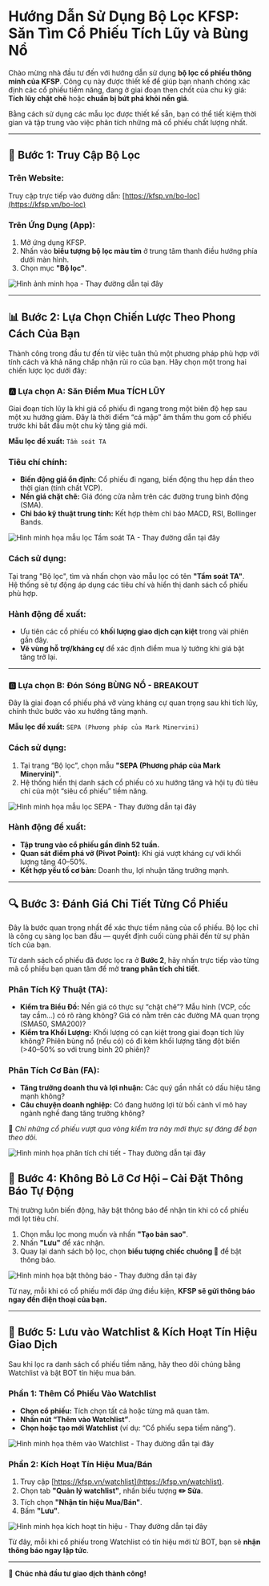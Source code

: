 # Hướng Dẫn Sử Dụng Bộ Lọc KFSP: Săn Tìm Cổ Phiếu Tích Lũy và Bùng Nổ

Chào mừng nhà đầu tư đến với hướng dẫn sử dụng **bộ lọc cổ phiếu thông minh của KFSP**. Công cụ này được thiết kế để giúp bạn nhanh chóng xác định các cổ phiếu tiềm năng, đang ở giai đoạn then chốt của chu kỳ giá: **Tích lũy chặt chẽ** hoặc **chuẩn bị bứt phá khỏi nền giá**.

Bằng cách sử dụng các mẫu lọc được thiết kế sẵn, bạn có thể tiết kiệm thời gian và tập trung vào việc phân tích những mã cổ phiếu chất lượng nhất.

---

## 🧭 Bước 1: Truy Cập Bộ Lọc

### Trên Website:
Truy cập trực tiếp vào đường dẫn: [https://kfsp.vn/bo-loc](https://kfsp.vn/bo-loc)

### Trên Ứng Dụng (App):
1. Mở ứng dụng KFSP.  
2. Nhấn vào **biểu tượng bộ lọc màu tím** ở trung tâm thanh điều hướng phía dưới màn hình.  
3. Chọn mục **"Bộ lọc"**.  

![Hình ảnh minh họa - Thay đường dẫn tại đây](assets/bo-loc-app.jpg)

---

## 📊 Bước 2: Lựa Chọn Chiến Lược Theo Phong Cách Của Bạn
Thành công trong đầu tư đến từ việc tuân thủ một phương pháp phù hợp với tính cách và khả năng chấp nhận rủi ro của bạn. Hãy chọn một trong hai chiến lược lọc dưới đây:

### 🅰️ Lựa chọn A: Săn Điểm Mua **TÍCH LŨY** 

Giai đoạn tích lũy là khi giá cổ phiếu đi ngang trong một biên độ hẹp sau một xu hướng giảm. Đây là thời điểm “cá mập” âm thầm thu gom cổ phiếu trước khi bắt đầu một chu kỳ tăng giá mới.

**Mẫu lọc đề xuất:** `Tầm soát TA`

### Tiêu chí chính:
- **Biến động giá ổn định:** Cổ phiếu đi ngang, biến động thu hẹp dần theo thời gian (tính chất VCP).  
- **Nền giá chặt chẽ:** Giá đóng cửa nằm trên các đường trung bình động (SMA).  
- **Chỉ báo kỹ thuật trung tính:** Kết hợp thêm chỉ báo MACD, RSI, Bollinger Bands.  

![Hình minh họa mẫu lọc Tầm soát TA - Thay đường dẫn tại đây](assets/tam-soat-ta.png)

### Cách sử dụng:
Tại trang "Bộ lọc", tìm và nhấn chọn vào mẫu lọc có tên **"Tầm soát TA"**.  
Hệ thống sẽ tự động áp dụng các tiêu chí và hiển thị danh sách cổ phiếu phù hợp.

### Hành động đề xuất:
- Ưu tiên các cổ phiếu có **khối lượng giao dịch cạn kiệt** trong vài phiên gần đây.  
- **Vẽ vùng hỗ trợ/kháng cự** để xác định điểm mua lý tưởng khi giá bật tăng trở lại.

---

### 🅱️ Lựa chọn B: Đón Sóng **BÙNG NỔ - BREAKOUT**  

Đây là giai đoạn cổ phiếu phá vỡ vùng kháng cự quan trọng sau khi tích lũy, chính thức bước vào xu hướng tăng mạnh.

**Mẫu lọc đề xuất:** `SEPA (Phương pháp của Mark Minervini)`

### Cách sử dụng:
1. Tại trang “Bộ lọc”, chọn mẫu **"SEPA (Phương pháp của Mark Minervini)"**.  
2. Hệ thống hiển thị danh sách cổ phiếu có xu hướng tăng và hội tụ đủ tiêu chí của một “siêu cổ phiếu” tiềm năng.

![Hình minh họa mẫu lọc SEPA - Thay đường dẫn tại đây](assets/sepa.png)

### Hành động đề xuất:
- **Tập trung vào cổ phiếu gần đỉnh 52 tuần.**  
- **Quan sát điểm phá vỡ (Pivot Point):** Khi giá vượt kháng cự với khối lượng tăng 40–50%.  
- **Kết hợp yếu tố cơ bản:** Doanh thu, lợi nhuận tăng trưởng mạnh.

---

## 🔍 Bước 3: Đánh Giá Chi Tiết Từng Cổ Phiếu

Đây là bước quan trọng nhất để xác thực tiềm năng của cổ phiếu. Bộ lọc chỉ là công cụ sàng lọc ban đầu — quyết định cuối cùng phải đến từ sự phân tích của bạn.

Từ danh sách cổ phiếu đã được lọc ra ở **Bước 2**, hãy nhấn trực tiếp vào từng mã cổ phiếu bạn quan tâm để mở **trang phân tích chi tiết**.

### Phân Tích Kỹ Thuật (TA):
- **Kiểm tra Biểu Đồ:** Nền giá có thực sự “chặt chẽ”? Mẫu hình (VCP, cốc tay cầm...) có rõ ràng không? Giá có nằm trên các đường MA quan trọng (SMA50, SMA200)?  
- **Kiểm tra Khối Lượng:** Khối lượng có cạn kiệt trong giai đoạn tích lũy không? Phiên bùng nổ (nếu có) có đi kèm khối lượng tăng đột biến (>40–50% so với trung bình 20 phiên)?  

### Phân Tích Cơ Bản (FA):
- **Tăng trưởng doanh thu và lợi nhuận:** Các quý gần nhất có dấu hiệu tăng mạnh không?  
- **Câu chuyện doanh nghiệp:** Có đang hưởng lợi từ bối cảnh vĩ mô hay ngành nghề đang tăng trưởng không?  

📌 *Chỉ những cổ phiếu vượt qua vòng kiểm tra này mới thực sự đáng để bạn theo dõi.*

![Hình minh họa phân tích chi tiết - Thay đường dẫn tại đây](assets/phan-tich-co-phieu.png)

## 🔔 Bước 4: Không Bỏ Lỡ Cơ Hội – Cài Đặt Thông Báo Tự Động

Thị trường luôn biến động, hãy bật thông báo để nhận tin khi có cổ phiếu mới lọt tiêu chí.

1. Chọn mẫu lọc mong muốn và nhấn **"Tạo bản sao"**.  
2. Nhấn **"Lưu"** để xác nhận.  
3. Quay lại danh sách bộ lọc, chọn **biểu tượng chiếc chuông 🔔** để bật thông báo.

![Hình minh họa bật thông báo - Thay đường dẫn tại đây](assets/bo-loc-thong-bao.png)

Từ nay, mỗi khi có cổ phiếu mới đáp ứng điều kiện, **KFSP sẽ gửi thông báo ngay đến điện thoại của bạn.**

---

## 🧩 Bước 5: Lưu vào Watchlist & Kích Hoạt Tín Hiệu Giao Dịch

Sau khi lọc ra danh sách cổ phiếu tiềm năng, hãy theo dõi chúng bằng Watchlist và bật BOT tín hiệu mua bán.

### Phần 1: Thêm Cổ Phiếu Vào Watchlist
- **Chọn cổ phiếu:** Tích chọn tất cả hoặc từng mã quan tâm.  
- **Nhấn nút “Thêm vào Watchlist”**.  
- **Chọn hoặc tạo mới Watchlist** (ví dụ: “Cổ phiếu sepa tiềm năng”).  

![Hình minh họa thêm vào Watchlist - Thay đường dẫn tại đây](assets/watchlist-add.png)

### Phần 2: Kích Hoạt Tín Hiệu Mua/Bán
1. Truy cập [https://kfsp.vn/watchlist](https://kfsp.vn/watchlist).  
2. Chọn tab **"Quản lý watchlist"**, nhấn biểu tượng **✏️ Sửa**.  
3. Tích chọn **"Nhận tín hiệu Mua/Bán"**.
4. Bấm **"Lưu"**.

![Hình minh họa kích hoạt tín hiệu - Thay đường dẫn tại đây](assets/watchlist-signal.png)

Từ đây, mỗi khi cổ phiếu trong Watchlist có tín hiệu mới từ BOT, bạn sẽ **nhận thông báo ngay lập tức**.

---

🎯 **Chúc nhà đầu tư giao dịch thành công!**
